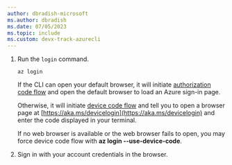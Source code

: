 ```yaml
---
author: dbradish-microsoft
ms.author: dbradish
ms.date: 07/05/2023
ms.topic: include
ms.custom: devx-track-azurecli
---
```

1. Run the `login` command.

    ```azurecli-interactive
    az login
    ```

    If the CLI can open your default browser, it will initiate [authorization code flow](/azure/active-directory/develop/v2-oauth2-auth-code-flow) and open the default browser to load an Azure sign-in page.

    Otherwise, it will initiate [device code flow](/azure/active-directory/develop/v2-oauth2-device-code) and tell you to open a browser page at [https://aka.ms/devicelogin](https://aka.ms/devicelogin) and enter the code displayed in your terminal.

    If no web browser is available or the web browser fails to open, you may force device code flow with **az login --use-device-code**.

2. Sign in with your account credentials in the browser.
